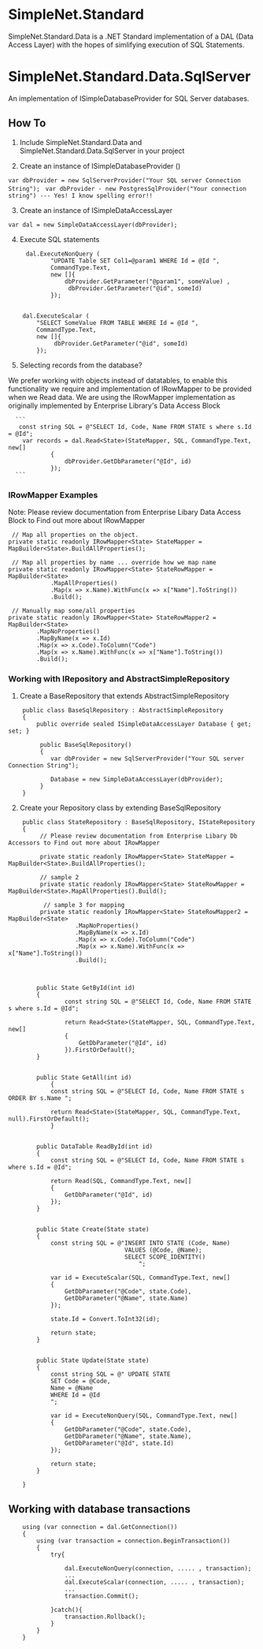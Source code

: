 # SimpleNet.Standard


SimpleNet.Standard.Data is a .NET Standard implementation of a DAL (Data Access Layer) with the hopes of simlifying execution of SQL Statements.

# SimpleNet.Standard.Data.SqlServer

An implementation of ISimpleDatabaseProvider for SQL Server databases.


## How To 

  1. Include SimpleNet.Standard.Data and SimpleNet.Standard.Data.SqlServer in your project
     
  2. Create an instance of ISimpleDatabaseProvider ()
 
 ` var dbProvider = new SqlServerProvider("Your SQL server Connection String"); `
 ` var dbProvider - new PostgresSqlProvider("Your connection string") --- Yes! I know spelling error!!`
 
  3. Create an instance of ISimpleDataAccessLayer 

` var dal = new SimpleDataAccessLayer(dbProvider); `

  4. Execute SQL statements

```
     dal.ExecuteNonQuery (  
            "UPDATE Table SET Col1=@param1 WHERE Id = @Id ",
            CommandType.Text,
            new []{ 
                dbProvider.GetParameter("@param1", someValue) ,
                 dbProvider.GetParameter("@id", someId) 
            });


    dal.ExecuteScalar (  
        "SELECT SomeValue FROM TABLE WHERE Id = @Id ",
        CommandType.Text,
        new []{ 
             dbProvider.GetParameter("@id", someId) 
        });
```

  5. Selecting records from the database?
 
We prefer working with objects instead of datatables, to enable this functionality we require and implementation of IRowMapper<T> to be provided when we Read data.
We are using the IRowMapper implementation as originally implemented by Enterprise Library's Data Access Block
      
      ``` 
       const string SQL = @"SELECT Id, Code, Name FROM STATE s where s.Id = @Id";
		var records = dal.Read<State>(StateMapper, SQL, CommandType.Text, new[]
				{
					dbProvider.GetDbParameter("@Id", id)
				});
      ```

### IRowMapper<T> Examples
 
Note: Please review documentation from Enterprise Libary Data Access Block to Find out more about IRowMapper

```
 // Map all properties on the object.
private static readonly IRowMapper<State> StateMapper = MapBuilder<State>.BuildAllProperties(); 

 // Map all properties by name ... override how we map name
private static readonly IRowMapper<State> StateRowMapper = MapBuilder<State>
            .MapAllProperties()
            .Map(x => x.Name).WithFunc(x => x["Name"].ToString())
            .Build(); 

 // Manually map some/all properties
private static readonly IRowMapper<State> StateRowMapper2 = MapBuilder<State>
        .MapNoProperties()
        .MapByName(x => x.Id)
        .Map(x => x.Code).ToColumn("Code")
        .Map(x => x.Name).WithFunc(x => x["Name"].ToString())
        .Build(); 
```

### Working with IRepository<T> and AbstractSimpleRepository

  1. Create a BaseRepository that extends AbstractSimpleRepository
 
```
    public class BaseSqlRepository : AbstractSimpleRepository
    {
        public override sealed ISimpleDataAccessLayer Database { get; set; }

         public BaseSqlRepository()
         {
            var dbProvider = new SqlServerProvider("Your SQL server Connection String");
            
            Database = new SimpleDataAccessLayer(dbProvider); 
         }
    }
```


  2. Create your Repository class by extending BaseSqlRepository

```
    public class StateRepository : BaseSqlRepository, IStateRepository
    {
         // Please review documentation from Enterprise Libary Db Accessors to Find out more about IRowMapper
         
         private static readonly IRowMapper<State> StateMapper = MapBuilder<State>.BuildAllProperties();

         // sample 2
         private static readonly IRowMapper<State> StateRowMapper = MapBuilder<State>.MapAllProperties().Build();

          // sample 3 for mapping
         private static readonly IRowMapper<State> StateRowMapper2 = MapBuilder<State>
                   .MapNoProperties()
                   .MapByName(x => x.Id)
                   .Map(x => x.Code).ToColumn("Code")
                   .Map(x => x.Name).WithFunc(x => x["Name"].ToString())
                   .Build();



		public State GetById(int id)
		{
				const string SQL = @"SELECT Id, Code, Name FROM STATE s where s.Id = @Id";

				return Read<State>(StateMapper, SQL, CommandType.Text, new[]
				{
					GetDbParameter("@Id", id)
				}).FirstOrDefault();
		}


		public State GetAll(int id)
         	{
			const string SQL = @"SELECT Id, Code, Name FROM STATE s  ORDER BY s.Name ";

			return Read<State>(StateMapper, SQL, CommandType.Text, null).FirstOrDefault();
         	}


		public DataTable ReadById(int id)
		{
			const string SQL = @"SELECT Id, Code, Name FROM STATE s where s.Id = @Id";

			return Read(SQL, CommandType.Text, new[]
			{
				GetDbParameter("@Id", id)
			});
		}


		public State Create(State state)
		{
			const string SQL = @"INSERT INTO STATE (Code, Name)
								 VALUES (@Code, @Name);
								 SELECT SCOPE_IDENTITY()
									 ";

			var id = ExecuteScalar(SQL, CommandType.Text, new[]
			{
				GetDbParameter("@Code", state.Code),
				GetDbParameter("@Name", state.Name)
			});

			state.Id = Convert.ToInt32(id);

			return state;
		}


		public State Update(State state)
		{
			const string SQL = @" UPDATE STATE
			SET Code = @Code,
			Name = @Name
			WHERE Id = @Id
			";

			var id = ExecuteNonQuery(SQL, CommandType.Text, new[]
			{
				GetDbParameter("@Code", state.Code),
				GetDbParameter("@Name", state.Name),
				GetDbParameter("@Id", state.Id)
			});

			return state;
		}

    }

```


## Working with database transactions



```
    using (var connection = dal.GetConnection())
    {
        using (var transaction = connection.BeginTransaction())
        {
            try{
        
                dal.ExecuteNonQuery(connection, ..... , transaction);
                ...     
                dal.ExecuteScalar(connection, ..... , transaction);
                ...
                transaction.Commit();

            }catch(){
                transaction.Rollback();
            }
        }
    }
```





